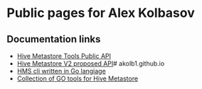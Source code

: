 # Public pages for Alex Kolbasov

## Documentation links

* [Hive Metastore Tools Public API](hclient/tools-common/src/apidocs/index.html)
* [Hive Metastore V2 proposed API](hmsv2api/doc/index.html)# akolb1.github.io
* [HMS cli written in Go langiage](https://github.com/akolb1/gometastore/blob/master/hmstool/doc/hmstool.md)
* [Collection of GO tools for Hive Metastore](https://github.com/akolb1/gometastore)

